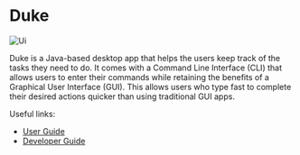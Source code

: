 # Duke

![Ui](images/Ui.png)

Duke is a Java-based desktop app that helps the users keep track of the tasks they need to do.
It comes with a Command Line Interface (CLI) that allows users to enter their commands while retaining the benefits of a Graphical User Interface (GUI).
This allows users who type fast to complete their desired actions quicker than using traditional GUI apps.

Useful links:
* [User Guide](UserGuide.md)
* [Developer Guide](DeveloperGuide.md)
